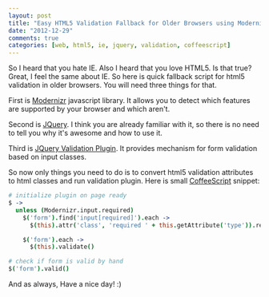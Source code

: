 ```yaml
---
layout: post
title: "Easy HTML5 Validation Fallback for Older Browsers using Modernizr and JQuery Validation Plugin"
date: "2012-12-29"
comments: true
categories: [web, html5, ie, jquery, validation, coffeescript]
---
```


So I heard that you hate IE. Also I heard that you love HTML5. Is that true? Great, I feel the same about IE. So here is quick fallback script for html5 validation in older browsers.
You will need three things for that.
<!--more-->

First is [Modernizr](http://modernizr.com/) javascript library. It allows you to detect which features are supported by your browser and which aren't.

Second is [JQuery](http://jquery.com/). I think you are already familiar with it, so there is no need to tell you why it's awesome and how to use it.

Third is [JQuery Validation Plugin](http://docs.jquery.com/Plugins/Validation). It provides mechanism for form validation based on input classes.

So now only things you need to do is to convert html5 validation attributes to html classes and run validation plugin. Here is small [CoffeeScript](http://coffeescript.org/) snippet:

```coffeescript
# initialize plugin on page ready
$ ->
  unless (Modernizr.input.required)
    $('form').find('input[required]').each ->
      $(this).attr('class', 'required ' + this.getAttribute('type')).removeAttr('required')

    $('form').each ->
      $(this).validate()

# check if form is valid by hand
$('form').valid()
```

And as always, Have a nice day! :)
